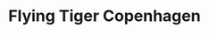 ---
title: "Flying Tiger Copenhagen"
url: /guildford/flying-tiger-copenhagen/
shop: variety store
---